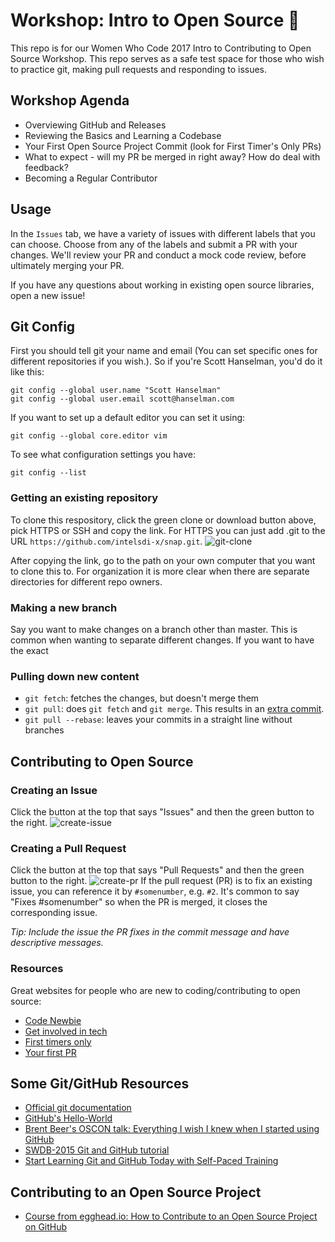 # Workshop: Intro to Open Source 🚀

This repo is for our Women Who Code 2017 Intro to Contributing to Open Source Workshop. This repo serves as a safe test space for those who wish to practice git, making pull requests and responding to issues.

## Workshop Agenda
 - Overviewing GitHub and Releases
 - Reviewing the Basics and Learning a Codebase
 - Your First Open Source Project Commit (look for First Timer's Only PRs)
 - What to expect - will my PR be merged in right away? How do deal with feedback?
 - Becoming a Regular Contributor

## Usage
In the `Issues` tab, we have a variety of issues with different labels that you can choose. Choose from any of the labels and submit a PR with your changes. We'll review your PR and conduct a mock code review, before ultimately merging your PR. 

If you have any questions about working in existing open source libraries, open a new issue!

## Git Config
First you should tell git your name and email (You can set specific ones for different repositories if you wish.). So if you're Scott Hanselman, you'd do it like this:
```
git config --global user.name "Scott Hanselman"
git config --global user.email scott@hanselman.com
```

If you want to set up a default editor you can set it using:
```
git config --global core.editor vim
```

To see what configuration settings you have:
```
git config --list
```

### Getting an existing repository
To clone this respository, click the green clone or download button above, pick HTTPS or SSH and copy the link. For HTTPS you can just add .git to the URL `https://github.com/intelsdi-x/snap.git`.
![git-clone](https://cloud.githubusercontent.com/assets/12282848/16968258/8f066e18-4dc2-11e6-9171-92b4b76f8590.png)

After copying the link, go to the path on your own computer that you want to clone this to. For organization it is more clear when there are separate directories for different repo owners.

### Making a new branch
Say you want to make changes on a branch other than master. This is common when wanting to separate different changes. If you want to have the exact

### Pulling down new content
* `git fetch`: fetches the changes, but doesn't merge them
* `git pull`: does `git fetch` and `git merge`. This results in an [extra commit](https://coderwall.com/p/7aymfa/please-oh-please-use-git-pull-rebase).
* `git pull --rebase`: leaves your commits in a straight line without branches

## Contributing to Open Source
### Creating an Issue
Click the button at the top that says "Issues" and then the green button to the right.
![create-issue](https://cloud.githubusercontent.com/assets/12282848/16970455/112131a4-4dd1-11e6-890b-697903e9b94b.png)

### Creating a Pull Request
Click the button at the top that says "Pull Requests" and then the green button to the right.
![create-pr](https://cloud.githubusercontent.com/assets/12282848/16970458/128818aa-4dd1-11e6-9388-f27a7106cb4e.png)
If the pull request (PR) is to fix an existing issue, you can reference it by `#somenumber`, e.g. `#2`. It's common to say "Fixes #somenumber" so when the PR is merged, it closes the corresponding issue.

*Tip: Include the issue the PR fixes in the commit message and have descriptive messages.*

### Resources
Great websites for people who are new to coding/contributing to open source:
* [Code Newbie](http://www.codenewbie.org/)
* [Get involved in tech](http://www.getinvolvedintech.com)
* [First timers only](http://www.firsttimersonly.com/)
* [Your first PR](https://twitter.com/yourfirstpr)

## Some Git/GitHub Resources
* [Official git documentation](https://git-scm.com/doc)
* [GitHub's Hello-World](https://guides.github.com/activities/hello-world/)
* [Brent Beer's OSCON talk: Everything I wish I knew when I started using GitHub](https://www.youtube.com/watch?v=KDUtjZHIx44)
* [SWDB-2015 Git and GitHub tutorial](https://github.com/AllenBrainAtlas/SWDB-2015/blob/master/presentations/git/tutorial.ipynb)
* [Start Learning Git and GitHub Today with Self-Paced Training](https://github.com/blog/2083-start-learning-git-and-github-today-with-self-paced-training)

## Contributing to an Open Source Project  
* [Course from egghead.io: How to Contribute to an Open Source Project on GitHub](https://egghead.io/courses/how-to-contribute-to-an-open-source-project-on-github)